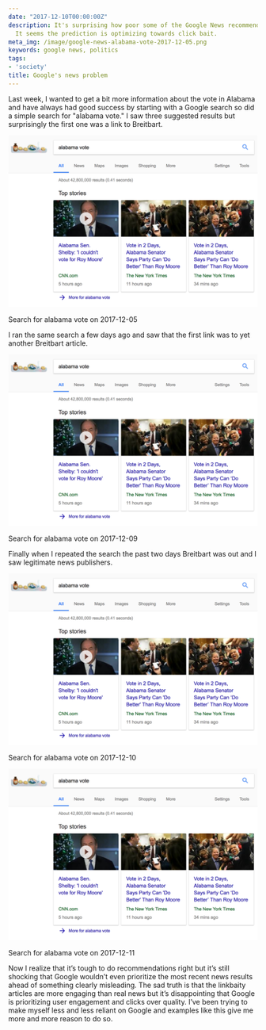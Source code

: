 ```yaml
---
date: "2017-12-10T00:00:00Z"
description: It's surprising how poor some of the Google News recommendations are.
  It seems the prediction is optimizing towards click bait.
meta_img: /image/google-news-alabama-vote-2017-12-05.png
keywords: google news, politics
tags:
- 'society'
title: Google's news problem
---
```


Last week, I wanted to get a bit more information about the vote in Alabama and have always had good success by starting with a Google search so did a simple search for "alabama vote." I saw three suggested results but surprisingly the first one was a link to Breitbart.

<img src="/image/google-news-alabama-vote-2017-12-10.png" alt="Unsubscribe and wait 10 days" data-width="1580" data-height="1054" data-layout="responsive" />
<p class="caption">Search for alabama vote on 2017-12-05</p>

I ran the same search a few days ago and saw that the first link was to yet another Breitbart article.

<img src="/image/google-news-alabama-vote-2017-12-10.png" alt="Unsubscribe and wait 10 days" data-width="1580" data-height="1054" data-layout="responsive" />
<p class="caption">Search for alabama vote on 2017-12-09</p>

Finally when I repeated the search the past two days Breitbart was out and I saw legitimate news publishers.

<img src="/image/google-news-alabama-vote-2017-12-10.png" alt="Unsubscribe and wait 10 days" data-width="1580" data-height="1054" data-layout="responsive" />
<p class="caption">Search for alabama vote on 2017-12-10</p>

<img src="/image/google-news-alabama-vote-2017-12-10.png" alt="Unsubscribe and wait 10 days" data-width="1580" data-height="1054" data-layout="responsive" />
<p class="caption">Search for alabama vote on 2017-12-11</p>

Now I realize that it’s tough to do recommendations right but it’s still shocking that Google wouldn’t even prioritize the most recent news results ahead of something clearly misleading. The sad truth is that the linkbaity articles are more engaging than real news but it’s disappointing that Google is prioritizing user engagement and clicks over quality. I’ve been trying to make myself less and less reliant on Google and examples like this give me more and more reason to do so.
